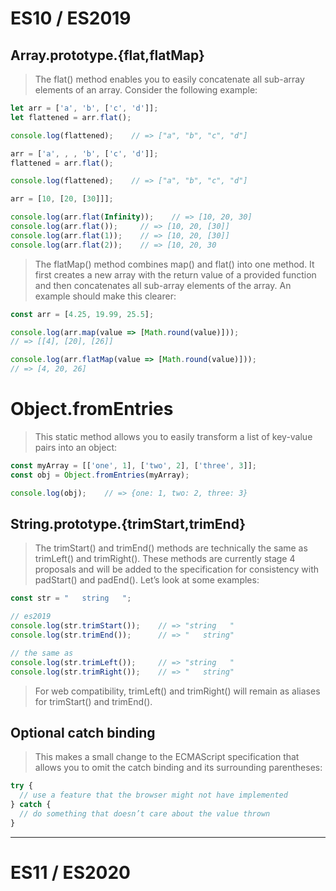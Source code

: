 # ES10 / ES2019

## Array.prototype.{flat,flatMap}
> The flat() method enables you to easily concatenate all sub-array elements of an array. Consider the following example:

```js
let arr = ['a', 'b', ['c', 'd']];
let flattened = arr.flat();

console.log(flattened);    // => ["a", "b", "c", "d"]

arr = ['a', , , 'b', ['c', 'd']];
flattened = arr.flat();

console.log(flattened);    // => ["a", "b", "c", "d"]

arr = [10, [20, [30]]];

console.log(arr.flat(Infinity));    // => [10, 20, 30]
console.log(arr.flat());     // => [10, 20, [30]]
console.log(arr.flat(1));    // => [10, 20, [30]]
console.log(arr.flat(2));    // => [10, 20, 30
```

> The flatMap() method combines map() and flat() into one method. It first creates a new array with the return value of a provided function and then concatenates all sub-array elements of the array. An example should make this clearer:

```js
const arr = [4.25, 19.99, 25.5];

console.log(arr.map(value => [Math.round(value)]));    
// => [[4], [20], [26]]

console.log(arr.flatMap(value => [Math.round(value)]));    
// => [4, 20, 26]
```

# Object.fromEntries
> This static method allows you to easily transform a list of key-value pairs into an object:

```js
const myArray = [['one', 1], ['two', 2], ['three', 3]];
const obj = Object.fromEntries(myArray);

console.log(obj);    // => {one: 1, two: 2, three: 3}
```

## String.prototype.{trimStart,trimEnd}
> The trimStart() and trimEnd() methods are technically the same as trimLeft() and trimRight(). These methods are currently stage 4 proposals and will be added to the specification for consistency with padStart() and padEnd(). Let’s look at some examples:

```js
const str = "   string   ";

// es2019
console.log(str.trimStart());    // => "string   "
console.log(str.trimEnd());      // => "   string"

// the same as
console.log(str.trimLeft());     // => "string   "
console.log(str.trimRight());    // => "   string"
```
> For web compatibility, trimLeft() and trimRight() will remain as aliases for trimStart() and trimEnd().

## Optional catch binding
> This makes a small change to the ECMAScript specification that allows you to omit the catch binding and its surrounding parentheses:

```js
try {
  // use a feature that the browser might not have implemented
} catch {
  // do something that doesn’t care about the value thrown
}
```


----

# ES11 / ES2020
